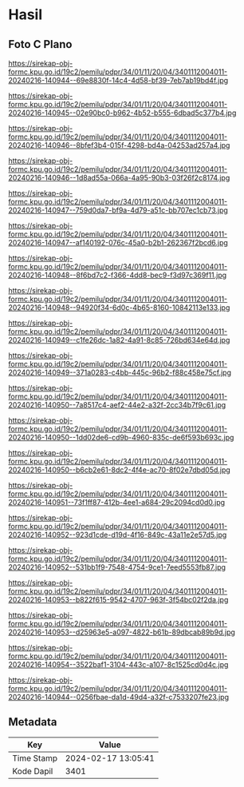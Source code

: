# Hasil

## Foto C Plano

https://sirekap-obj-formc.kpu.go.id/19c2/pemilu/pdpr/34/01/11/20/04/3401112004011-20240216-140944--69e8830f-14c4-4d58-bf39-7eb7ab19bd4f.jpg

https://sirekap-obj-formc.kpu.go.id/19c2/pemilu/pdpr/34/01/11/20/04/3401112004011-20240216-140945--02e90bc0-b962-4b52-b555-6dbad5c377b4.jpg

https://sirekap-obj-formc.kpu.go.id/19c2/pemilu/pdpr/34/01/11/20/04/3401112004011-20240216-140946--8bfef3b4-015f-4298-bd4a-04253ad257a4.jpg

https://sirekap-obj-formc.kpu.go.id/19c2/pemilu/pdpr/34/01/11/20/04/3401112004011-20240216-140946--1d8ad55a-066a-4a95-90b3-03f26f2c8174.jpg

https://sirekap-obj-formc.kpu.go.id/19c2/pemilu/pdpr/34/01/11/20/04/3401112004011-20240216-140947--759d0da7-bf9a-4d79-a51c-bb707ec1cb73.jpg

https://sirekap-obj-formc.kpu.go.id/19c2/pemilu/pdpr/34/01/11/20/04/3401112004011-20240216-140947--af140192-076c-45a0-b2b1-262367f2bcd6.jpg

https://sirekap-obj-formc.kpu.go.id/19c2/pemilu/pdpr/34/01/11/20/04/3401112004011-20240216-140948--8f6bd7c2-f366-4dd8-bec9-f3d97c369f11.jpg

https://sirekap-obj-formc.kpu.go.id/19c2/pemilu/pdpr/34/01/11/20/04/3401112004011-20240216-140948--94920f34-6d0c-4b65-8160-10842113e133.jpg

https://sirekap-obj-formc.kpu.go.id/19c2/pemilu/pdpr/34/01/11/20/04/3401112004011-20240216-140949--c1fe26dc-1a82-4a91-8c85-726bd634e64d.jpg

https://sirekap-obj-formc.kpu.go.id/19c2/pemilu/pdpr/34/01/11/20/04/3401112004011-20240216-140949--371a0283-c4bb-445c-96b2-f88c458e75cf.jpg

https://sirekap-obj-formc.kpu.go.id/19c2/pemilu/pdpr/34/01/11/20/04/3401112004011-20240216-140950--7a8517c4-aef2-44e2-a32f-2cc34b7f9c61.jpg

https://sirekap-obj-formc.kpu.go.id/19c2/pemilu/pdpr/34/01/11/20/04/3401112004011-20240216-140950--1dd02de6-cd9b-4960-835c-de6f593b693c.jpg

https://sirekap-obj-formc.kpu.go.id/19c2/pemilu/pdpr/34/01/11/20/04/3401112004011-20240216-140950--b6cb2e61-8dc2-4f4e-ac70-8f02e7dbd05d.jpg

https://sirekap-obj-formc.kpu.go.id/19c2/pemilu/pdpr/34/01/11/20/04/3401112004011-20240216-140951--73f1ff87-412b-4ee1-a684-29c2094cd0d0.jpg

https://sirekap-obj-formc.kpu.go.id/19c2/pemilu/pdpr/34/01/11/20/04/3401112004011-20240216-140952--923d1cde-d19d-4f16-849c-43a11e2e57d5.jpg

https://sirekap-obj-formc.kpu.go.id/19c2/pemilu/pdpr/34/01/11/20/04/3401112004011-20240216-140952--531bb1f9-7548-4754-9ce1-7eed5553fb87.jpg

https://sirekap-obj-formc.kpu.go.id/19c2/pemilu/pdpr/34/01/11/20/04/3401112004011-20240216-140953--b822f615-9542-4707-963f-3f54bc02f2da.jpg

https://sirekap-obj-formc.kpu.go.id/19c2/pemilu/pdpr/34/01/11/20/04/3401112004011-20240216-140953--d25963e5-a097-4822-b61b-89dbcab89b9d.jpg

https://sirekap-obj-formc.kpu.go.id/19c2/pemilu/pdpr/34/01/11/20/04/3401112004011-20240216-140954--3522baf1-3104-443c-a107-8c1525cd0d4c.jpg

https://sirekap-obj-formc.kpu.go.id/19c2/pemilu/pdpr/34/01/11/20/04/3401112004011-20240216-140944--0256fbae-da1d-49d4-a32f-c7533207fe23.jpg


## Metadata

| Key        | Value               |
| ---------- | ------------------- |
| Time Stamp | 2024-02-17 13:05:41 |
| Kode Dapil | 3401                |



